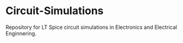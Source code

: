 # Circuit-Simulations
Repository for LT Spice circuit simulations in Electronics and Electrical Enginnering.
